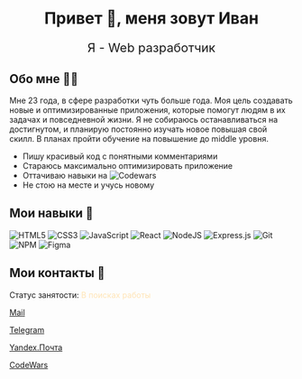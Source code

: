 <h1 align="center">Привет 👋, меня зовут <span color="blue">Иван</span> </h1>
<p align="center" style="font-size: 22px;">Я - Web разработчик</p>

<h2>Обо мне 🧑‍💻</h2>
<p>Мне 23 года, в сфере разработки чуть больше года. Моя цель создавать новые и оптимизированные приложения, которые помогут людям в их задачах и повседневной жизни. Я не собираюсь останавливаться на достигнутом, и планирую постоянно изучать новое повышая свой скилл. В планах пройти обучение на повышение до middle уровня.</p>

- Пишу красивый код с понятными комментариями
- Стараюсь максимально оптимизировать приложение
- Оттачиваю навыки на ![Codewars](https://img.shields.io/badge/Codewars-B1361E?style=for-the-badge&logo=codewars&logoColor=grey)
- Не стою на месте и учусь новому

<h2>Мои навыки 💪</h2>

![HTML5](https://img.shields.io/badge/html5-%23E34F26.svg?style=for-the-badge&logo=html5&logoColor=white) ![CSS3](https://img.shields.io/badge/css3-%231572B6.svg?style=for-the-badge&logo=css3&logoColor=white) ![JavaScript](https://img.shields.io/badge/javascript-%23323330.svg?style=for-the-badge&logo=javascript&logoColor=%23F7DF1E) ![React](https://img.shields.io/badge/react-%2320232a.svg?style=for-the-badge&logo=react&logoColor=%2361DAFB) ![NodeJS](https://img.shields.io/badge/node.js-6DA55F?style=for-the-badge&logo=node.js&logoColor=white) ![Express.js](https://img.shields.io/badge/express.js-%23404d59.svg?style=for-the-badge&logo=express&logoColor=%2361DAFB) ![Git](https://img.shields.io/badge/git-%23F05033.svg?style=for-the-badge&logo=git&logoColor=white) ![NPM](https://img.shields.io/badge/NPM-%23CB3837.svg?style=for-the-badge&logo=npm&logoColor=white) ![Figma](https://img.shields.io/badge/figma-%23F24E1E.svg?style=for-the-badge&logo=figma&logoColor=white)

<h2>Мои контакты 📧</h2>

Статус занятости: <span style="color: #FFE4B5;">В поисках работы</span>

<a href="mailto:shekko777@mail.ru">Mail</a>

<a href="(https://t.me/pershin_ivan)">Telegram</a>

<a href="mailto:shekko-777@yandex.ru">Yandex.Почта</a>

<a href="(https://www.codewars.com/users/Shekko)">CodeWars</a>
